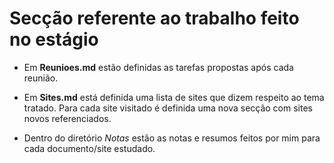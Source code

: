 # Secção referente ao trabalho feito no estágio

- Em **Reunioes.md** estão definidas as tarefas propostas após cada reunião. 

- Em **Sites.md** está definida uma lista de sites que dizem respeito ao tema tratado. Para cada site visitado é definida uma nova secção com sites novos referenciados.

- Dentro do diretório *Notas* estão as notas e resumos feitos por mim para cada documento/site estudado. 
